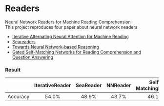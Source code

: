 # Readers
Neural Network Readers for Machine Reading Comprehension  
This project reproduces four paper about neural network neaders
- [Iterative Alternating Neural Attention for Machine Reading](https://arxiv.org/abs/1606.02245)
- [Seareaders]()
- [Towards Neural Network-based Reasoning](https://arxiv.org/abs/1508.05508)
- [Gated Self-Matching Networks for Reading Comprehension and Question Answering](http://www.aclweb.org/anthology/P17-1018)

  
### Result
|          | IterativeReader | SeaReader | NNReader | Self-MatchingReader|
| -------- |:---------------:|:---------:|:--------:|:------------------:|
| Accuracy |      54.0%      |   48.9%   |   43.7%  |        46.1%       |

